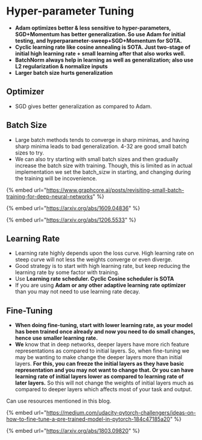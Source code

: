 # Hyper-parameter Tuning

*  **Adam optimizes better & less sensitive to hyper-parameters, SGD+Momentum has better generalization. So use Adam for initial testing, and hyperparameter-sweep+SGD+Momentum for SOTA.**
* **Cyclic learning rate like cosine annealing is SOTA. Just two-stage of initial high learning rate + small learning after that also works well.**
* **BatchNorm always help in learning as well as generalization; also use L2 regularization & normalize inputs**
* **Larger batch size hurts generalization**

## Optimizer

* SGD gives better generalization as compared to Adam. 

## Batch Size

* Large batch methods tends to converge in sharp minimas, and having sharp minima leads to bad generalization. 4-32 are good small batch sizes to try. 
* We can also try starting with small batch sizes and then gradually increase the batch size with training. Though, this is limited as in actual implementation we set the batch\_sizw in starting, and changing during the training will be incovenience.

{% embed url="https://www.graphcore.ai/posts/revisiting-small-batch-training-for-deep-neural-networks" %}

{% embed url="https://arxiv.org/abs/1609.04836" %}

{% embed url="https://arxiv.org/abs/1206.5533" %}

## Learning Rate

* Learning rate highly depends upon the loss curve. High learning rate on steep curve will not less the weights converge or even diverge. 
* Good strategy is to start with high learning rate, but keep reducing the learning rate by some factor with training. 
* Use **Learning rate scheduler. Cyclic Cosine scheduler is SOTA**
* If you are using **Adam or any other adaptive learning rate optimizer** than you may not need to use learning rate decay. 

## **Fine-Tuning**

* **When doing fine-tuning, start with lower learning rate, as your model has been trained once already and now you need to do small changes, hence use smaller learning rate.** 
* **We** know that in deep networks, deeper layers have more rich feature representations as compared to initial layers. So, when fine-tuning we may be wanting to make change the deeper layers more than initial layers. **For this, you can freeze the initial layers as they have basic representation and you may not want to change that. Or you can have learning rate of initial layers lower as compared to learning rate of later layers.**   So this will not change the weights of initial layers much as compared to deeper layers which affects most of your task and output. 

Can use resources mentioned in this blog. 

{% embed url="https://medium.com/udacity-pytorch-challengers/ideas-on-how-to-fine-tune-a-pre-trained-model-in-pytorch-184c47185a20" %}

{% embed url="https://arxiv.org/abs/1803.09820" %}



